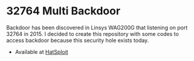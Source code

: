 # 32764 Multi Backdoor

Backdoor has been discovered in Linsys WAG200G that listening on port 32764 in 2015. I decided to create this repository with some codes to access backdoor because this security hole exists today.

* Available at [HatSploit](https://github.com/EntySec/HatSploit/blob/main/hatsploit/modules/exploit/linux/multi/32764_credentials_disclosure.py)
